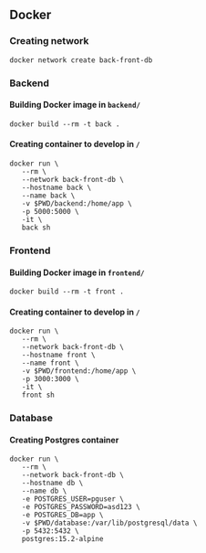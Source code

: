 ## Docker
### Creating network
```
docker network create back-front-db
```
### Backend
#### Building Docker image in `backend/`
```
docker build --rm -t back .
```
#### Creating container to develop in `/`
```
docker run \
   --rm \
   --network back-front-db \
   --hostname back \
   --name back \
   -v $PWD/backend:/home/app \
   -p 5000:5000 \
   -it \
   back sh
```
### Frontend
#### Building Docker image in `frontend/`
```
docker build --rm -t front .
```
#### Creating container to develop in `/`
```
docker run \
   --rm \
   --network back-front-db \
   --hostname front \
   --name front \
   -v $PWD/frontend:/home/app \
   -p 3000:3000 \
   -it \
   front sh
```

### Database
#### Creating Postgres container
```
docker run \
   --rm \
   --network back-front-db \
   --hostname db \
   --name db \
   -e POSTGRES_USER=pguser \
   -e POSTGRES_PASSWORD=asd123 \
   -e POSTGRES_DB=app \
   -v $PWD/database:/var/lib/postgresql/data \
   -p 5432:5432 \
   postgres:15.2-alpine
```